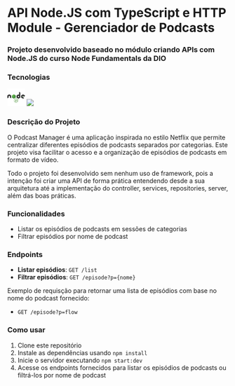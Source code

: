 # API Node.JS com TypeScript e HTTP Module - Gerenciador de Podcasts

### Projeto desenvolvido baseado no módulo criando APIs com Node.JS do curso Node Fundamentals da DIO

### Tecnologias
 
<div>
    <img src="https://raw.githubusercontent.com/devicons/devicon/master/icons/nodejs/nodejs-original-wordmark.svg" height="40"/>
    <img src="https://cdn.jsdelivr.net/gh/devicons/devicon/icons/typescript/typescript-original.svg" height="40px"/>
</div>

### Descrição do Projeto

O Podcast Manager é uma aplicação inspirada no estilo Netflix que permite centralizar diferentes episódios de podcasts separados por categorias. Este projeto visa facilitar o acesso e a organização de episódios de podcasts em formato de vídeo.

Todo o projeto foi desenvolvido sem nenhum uso de framework, pois a intenção foi criar uma API de forma prática entendendo desde a sua arquitetura até a implementação do controller, services, repositories, server, além das boas práticas.

### Funcionalidades

- Listar os episódios de podcasts em sessões de categorias
- Filtrar episódios por nome de podcast

### Endpoints

- **Listar episódios**: `GET /list`
- **Filtrar episódios**: `GET /episode?p={nome}`

Exemplo de requisção para retornar uma lista de episódios com base no nome do podcast fornecido:

- `GET /episode?p=flow`

### Como usar

1. Clone este repositório
2. Instale as dependências usando `npm install`
3. Inicie o servidor executando `npm start:dev`
4. Acesse os endpoints fornecidos para listar os episódios de podcasts ou filtrá-los por nome de podcast



